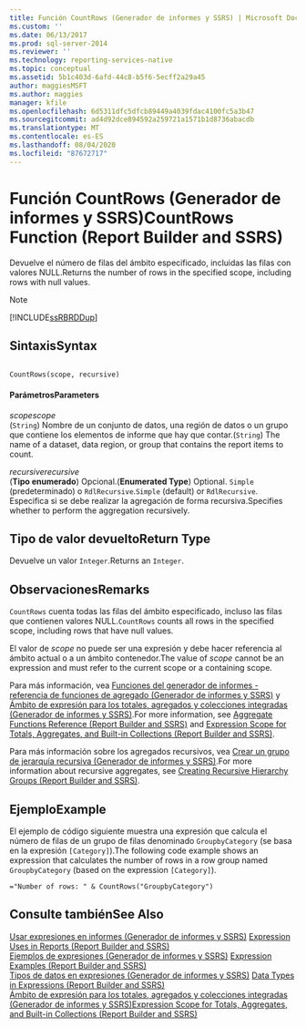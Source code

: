 ```yaml
---
title: Función CountRows (Generador de informes y SSRS) | Microsoft Docs
ms.custom: ''
ms.date: 06/13/2017
ms.prod: sql-server-2014
ms.reviewer: ''
ms.technology: reporting-services-native
ms.topic: conceptual
ms.assetid: 5b1c403d-6afd-44c8-b5f6-5ecff2a29a45
author: maggiesMSFT
ms.author: maggies
manager: kfile
ms.openlocfilehash: 6d5311dfc5dfcb89449a4039fdac4100fc5a3b47
ms.sourcegitcommit: ad4d92dce894592a259721a1571b1d8736abacdb
ms.translationtype: MT
ms.contentlocale: es-ES
ms.lasthandoff: 08/04/2020
ms.locfileid: "87672717"
---
```

# <a name="countrows-function-report-builder-and-ssrs"></a><span data-ttu-id="bed51-102">Función CountRows (Generador de informes y SSRS)</span><span class="sxs-lookup"><span data-stu-id="bed51-102">CountRows Function (Report Builder and SSRS)</span></span>
  <span data-ttu-id="bed51-103">Devuelve el número de filas del ámbito especificado, incluidas las filas con valores NULL.</span><span class="sxs-lookup"><span data-stu-id="bed51-103">Returns the number of rows in the specified scope, including rows with null values.</span></span>  
  
> [!NOTE]  
>  [!INCLUDE[ssRBRDDup](../../includes/ssrbrddup-md.md)]  
  
## <a name="syntax"></a><span data-ttu-id="bed51-104">Sintaxis</span><span class="sxs-lookup"><span data-stu-id="bed51-104">Syntax</span></span>  
  
```  
  
CountRows(scope, recursive)  
```  
  
#### <a name="parameters"></a><span data-ttu-id="bed51-105">Parámetros</span><span class="sxs-lookup"><span data-stu-id="bed51-105">Parameters</span></span>  
 <span data-ttu-id="bed51-106">*scope*</span><span class="sxs-lookup"><span data-stu-id="bed51-106">*scope*</span></span>  
 <span data-ttu-id="bed51-107">(`String`) Nombre de un conjunto de datos, una región de datos o un grupo que contiene los elementos de informe que hay que contar.</span><span class="sxs-lookup"><span data-stu-id="bed51-107">(`String`) The name of a dataset, data region, or group that contains the report items to count.</span></span>  
  
 <span data-ttu-id="bed51-108">*recursive*</span><span class="sxs-lookup"><span data-stu-id="bed51-108">*recursive*</span></span>  
 <span data-ttu-id="bed51-109">(**Tipo enumerado**) Opcional.</span><span class="sxs-lookup"><span data-stu-id="bed51-109">(**Enumerated Type**) Optional.</span></span> <span data-ttu-id="bed51-110">`Simple` (predeterminado) o `RdlRecursive`.</span><span class="sxs-lookup"><span data-stu-id="bed51-110">`Simple` (default) or `RdlRecursive`.</span></span> <span data-ttu-id="bed51-111">Especifica si se debe realizar la agregación de forma recursiva.</span><span class="sxs-lookup"><span data-stu-id="bed51-111">Specifies whether to perform the aggregation recursively.</span></span>  
  
## <a name="return-type"></a><span data-ttu-id="bed51-112">Tipo de valor devuelto</span><span class="sxs-lookup"><span data-stu-id="bed51-112">Return Type</span></span>  
 <span data-ttu-id="bed51-113">Devuelve un valor `Integer`.</span><span class="sxs-lookup"><span data-stu-id="bed51-113">Returns an `Integer`.</span></span>  
  
## <a name="remarks"></a><span data-ttu-id="bed51-114">Observaciones</span><span class="sxs-lookup"><span data-stu-id="bed51-114">Remarks</span></span>  
 <span data-ttu-id="bed51-115">`CountRows` cuenta todas las filas del ámbito especificado, incluso las filas que contienen valores NULL.</span><span class="sxs-lookup"><span data-stu-id="bed51-115">`CountRows` counts all rows in the specified scope, including rows that have null values.</span></span>  
  
 <span data-ttu-id="bed51-116">El valor de *scope* no puede ser una expresión y debe hacer referencia al ámbito actual o a un ámbito contenedor.</span><span class="sxs-lookup"><span data-stu-id="bed51-116">The value of *scope* cannot be an expression and must refer to the current scope or a containing scope.</span></span>  
  
 <span data-ttu-id="bed51-117">Para más información, vea [Funciones del generador de informes - referencia de funciones de agregado &#40;Generador de informes y SSRS&#41;](report-builder-functions-aggregate-functions-reference.md) y [Ámbito de expresión para los totales, agregados y colecciones integradas &#40;Generador de informes y SSRS&#41;](expression-scope-for-totals-aggregates-and-built-in-collections.md).</span><span class="sxs-lookup"><span data-stu-id="bed51-117">For more information, see [Aggregate Functions Reference &#40;Report Builder and SSRS&#41;](report-builder-functions-aggregate-functions-reference.md) and [Expression Scope for Totals, Aggregates, and Built-in Collections &#40;Report Builder and SSRS&#41;](expression-scope-for-totals-aggregates-and-built-in-collections.md).</span></span>  
  
 <span data-ttu-id="bed51-118">Para más información sobre los agregados recursivos, vea [Crear un grupo de jerarquía recursiva &#40;Generador de informes y SSRS&#41;](creating-recursive-hierarchy-groups-report-builder-and-ssrs.md).</span><span class="sxs-lookup"><span data-stu-id="bed51-118">For more information about recursive aggregates, see [Creating Recursive Hierarchy Groups &#40;Report Builder and SSRS&#41;](creating-recursive-hierarchy-groups-report-builder-and-ssrs.md).</span></span>  
  
## <a name="example"></a><span data-ttu-id="bed51-119">Ejemplo</span><span class="sxs-lookup"><span data-stu-id="bed51-119">Example</span></span>  
 <span data-ttu-id="bed51-120">El ejemplo de código siguiente muestra una expresión que calcula el número de filas de un grupo de filas denominado `GroupbyCategory` (se basa en la expresión `[Category]`).</span><span class="sxs-lookup"><span data-stu-id="bed51-120">The following code example shows an expression that calculates the number of rows in a row group named `GroupbyCategory` (based on the expression `[Category]`).</span></span>  
  
```  
="Number of rows: " & CountRows("GroupbyCategory")  
```  
  
## <a name="see-also"></a><span data-ttu-id="bed51-121">Consulte también</span><span class="sxs-lookup"><span data-stu-id="bed51-121">See Also</span></span>  
 <span data-ttu-id="bed51-122">[Usar expresiones en informes &#40;Generador de informes y SSRS&#41;](expression-uses-in-reports-report-builder-and-ssrs.md) </span><span class="sxs-lookup"><span data-stu-id="bed51-122">[Expression Uses in Reports &#40;Report Builder and SSRS&#41;](expression-uses-in-reports-report-builder-and-ssrs.md) </span></span>  
 <span data-ttu-id="bed51-123">[Ejemplos de expresiones &#40;Generador de informes y SSRS&#41;](expression-examples-report-builder-and-ssrs.md) </span><span class="sxs-lookup"><span data-stu-id="bed51-123">[Expression Examples &#40;Report Builder and SSRS&#41;](expression-examples-report-builder-and-ssrs.md) </span></span>  
 <span data-ttu-id="bed51-124">[Tipos de datos en expresiones &#40;Generador de informes y SSRS&#41;](expressions-report-builder-and-ssrs.md) </span><span class="sxs-lookup"><span data-stu-id="bed51-124">[Data Types in Expressions &#40;Report Builder and SSRS&#41;](expressions-report-builder-and-ssrs.md) </span></span>  
 [<span data-ttu-id="bed51-125">Ámbito de expresión para los totales, agregados y colecciones integradas &#40;Generador de informes y SSRS&#41;</span><span class="sxs-lookup"><span data-stu-id="bed51-125">Expression Scope for Totals, Aggregates, and Built-in Collections &#40;Report Builder and SSRS&#41;</span></span>](expression-scope-for-totals-aggregates-and-built-in-collections.md)  
  
  
